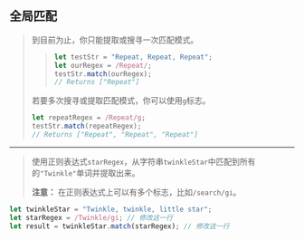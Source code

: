 ## 全局匹配

> 到目前为止，你只能提取或搜寻一次匹配模式。
>
> > ```js
> > let testStr = "Repeat, Repeat, Repeat";
> > let ourRegex = /Repeat/;
> > testStr.match(ourRegex);
> > // Returns ["Repeat"]
> > ```
>
> 若要多次搜寻或提取匹配模式，你可以使用`g`标志。
>
> ```js
> let repeatRegex = /Repeat/g;
> testStr.match(repeatRegex);
> // Returns ["Repeat", "Repeat", "Repeat"]
> ```

---

> 使用正则表达式`starRegex`，从字符串`twinkleStar`中匹配到所有的`"Twinkle"`单词并提取出来。
>
> **注意：**
> 在正则表达式上可以有多个标志，比如`/search/gi`。

```js
let twinkleStar = "Twinkle, twinkle, little star";
let starRegex = /Twinkle/gi; // 修改这一行
let result = twinkleStar.match(starRegex); // 修改这一行
```

